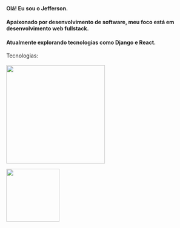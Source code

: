 
<p align="center">
  <a href="#" target="_blank"><img alt="" src="https://img.shields.io/badge/Portfolio-000?logo=vercel&logoColor=yellow&style=for-the-badge" style="vertical-align:center" /></a>
</p>

#### Olá! Eu sou o Jefferson.

#### Apaixonado por desenvolvimento de software, meu foco está em desenvolvimento web fullstack.

#### Atualmente explorando tecnologias como Django e React.

<p align="left">
 Tecnologias:<br/><br/>
  <a href="https://skillicons.dev">
    <img width='260' src="https://skillicons.dev/icons?i=js,react,python,django,flask" />
  </a>
</p>

<div>
<a href="https://github.com/seu-usuário-aqui">
<img loading="lazy" height="140em" src="https://github-readme-stats.vercel.app/api/top-langs/?username=Jeffersoncabrall&layout=compact&langs_count=7&theme=dracula"/>
<!-- <img loading="lazy" height="140em" src="https://github-readme-stats.vercel.app/api?username=Jeffersoncabrall&show_icons=true&theme=dracula&include_all_commits=true&count_private=true"/> -->
</div>







